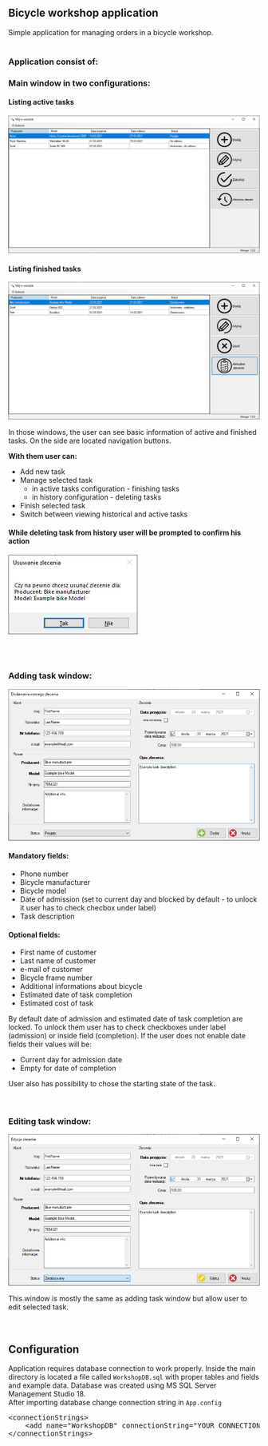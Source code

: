 ## Bicycle workshop application
Simple application for managing orders in a bicycle workshop. 
<br/>
<br/>

### Application consist of:

### Main window in two configurations:
#### Listing active tasks
 ![Main form with active tasks](PreviewImages/MainForm.png)


#### Listing finished tasks
 ![Main form with finished tasks](PreviewImages/MainForm-History.png)

 
In those windows, the user can see basic information of active and finished tasks. On the side are located navigation buttons. 

  **With them user can:**
- Add new task
- Manage selected task
  - in active tasks configuration - finishing tasks
  - in history configuration - deleting tasks
- Finish selected task
- Switch between viewing historical and active tasks

#### While deleting task from history user will be prompted to confirm his action
 ![Prompt while removing task](PreviewImages/DeletingHistoricalTask.png)
 
<br/>
<br/>

### Adding task window:
 ![Adding task window](PreviewImages/AddingTask.png)
 
 #### Mandatory fields:
 - Phone number
 - Bicycle manufacturer
 - Bicycle model
 - Date of admission (set to current day and blocked by default - to unlock it user has to check checbox under label)
 - Task description
 
 #### Optional fields:
 - First name of customer
 - Last name of customer
 - e-mail of customer
 - Bicycle frame number
 - Additional informations about bicycle
 - Estimated date of task completion
 - Estimated cost of task
 
 By default date of admission and estimated date of  task completion are locked. To unlock them user has to check checkboxes under label (admission) or inside field (completion).
 If the user does not enable date fields their values will be:
  - Current day for admission date
  - Empty for date of completion

User also has possibility to chose the starting state of the task.
<br/>
<br/>
<br/>

### Editing task window:
 ![Editing task window](PreviewImages/EditingTask.png)
   
This window is mostly the same as adding task window but allow user to edit selected task.
<br/>
<br/>
<br/>

## Configuration
Application requires database connection to work properly. Inside the main directory is located a file called `WorkshopDB.sql` with proper tables and fields and example data.
Database was created using MS SQL Server Management Studio 18.
<br/>
After importing database change connection string in `App.config`

<pre lang="xml">
&ltconnectionStrings&gt
    &ltadd name="WorkshopDB" connectionString="YOUR CONNECTION STRING"/&gt
&lt/connectionStrings&gt
</pre>
